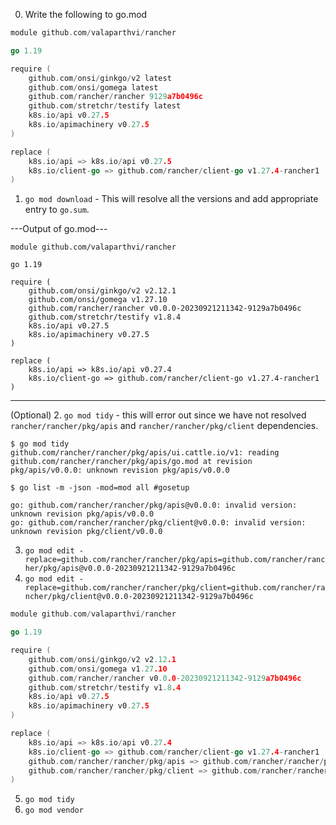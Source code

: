 0. Write the following to go.mod
```go
module github.com/valaparthvi/rancher

go 1.19

require (
	github.com/onsi/ginkgo/v2 latest
	github.com/onsi/gomega latest
	github.com/rancher/rancher 9129a7b0496c
	github.com/stretchr/testify latest
	k8s.io/api v0.27.5
	k8s.io/apimachinery v0.27.5
)

replace (
	k8s.io/api => k8s.io/api v0.27.5
	k8s.io/client-go => github.com/rancher/client-go v1.27.4-rancher1
)
```
1. `go mod download` - This will resolve all the versions and add appropriate entry to `go.sum`.

---Output of go.mod---
```
module github.com/valaparthvi/rancher

go 1.19

require (
	github.com/onsi/ginkgo/v2 v2.12.1
	github.com/onsi/gomega v1.27.10
	github.com/rancher/rancher v0.0.0-20230921211342-9129a7b0496c
	github.com/stretchr/testify v1.8.4
	k8s.io/api v0.27.5
	k8s.io/apimachinery v0.27.5
)

replace (
	k8s.io/api => k8s.io/api v0.27.4
	k8s.io/client-go => github.com/rancher/client-go v1.27.4-rancher1
)
```
---------

(Optional) 2. `go mod tidy` - this will error out since we have not resolved `rancher/rancher/pkg/apis` and `rancher/rancher/pkg/client` dependencies.

```shell
$ go mod tidy
github.com/rancher/rancher/pkg/apis/ui.cattle.io/v1: reading github.com/rancher/rancher/pkg/apis/go.mod at revision pkg/apis/v0.0.0: unknown revision pkg/apis/v0.0.0
```

```shell
$ go list -m -json -mod=mod all #gosetup

go: github.com/rancher/rancher/pkg/apis@v0.0.0: invalid version: unknown revision pkg/apis/v0.0.0
go: github.com/rancher/rancher/pkg/client@v0.0.0: invalid version: unknown revision pkg/client/v0.0.0
```

3. `go mod edit -replace=github.com/rancher/rancher/pkg/apis=github.com/rancher/rancher/pkg/apis@v0.0.0-20230921211342-9129a7b0496c`
4. `go mod edit -replace=github.com/rancher/rancher/pkg/client=github.com/rancher/rancher/pkg/client@v0.0.0-20230921211342-9129a7b0496c`
```go
module github.com/valaparthvi/rancher

go 1.19

require (
	github.com/onsi/ginkgo/v2 v2.12.1
	github.com/onsi/gomega v1.27.10
	github.com/rancher/rancher v0.0.0-20230921211342-9129a7b0496c
	github.com/stretchr/testify v1.8.4
	k8s.io/api v0.27.5
	k8s.io/apimachinery v0.27.5
)

replace (
	k8s.io/api => k8s.io/api v0.27.4
	k8s.io/client-go => github.com/rancher/client-go v1.27.4-rancher1
	github.com/rancher/rancher/pkg/apis => github.com/rancher/rancher/pkg/apis v0.0.0-20230921211342-9129a7b0496c
	github.com/rancher/rancher/pkg/client => github.com/rancher/rancher/pkg/client v0.0.0-20230921211342-9129a7b0496c
)
```

5. `go mod tidy`
6. `go mod vendor`